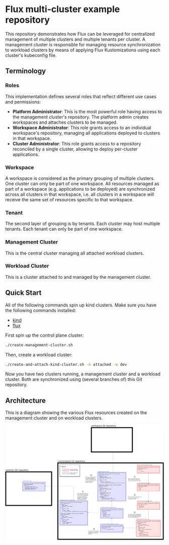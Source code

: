 # Flux multi-cluster example repository

This repository demonstrates how Flux can be leveraged for centralized management of multiple clusters and multiple tenants per cluster. A management cluster is responsible for managing resource synchronization to workload clusters by means of applying Flux Kustomizations using each cluster's kubeconfig file.

## Terminology

### Roles

This implementation defines several roles that reflect different use cases and permissions:

* **Platform Administrator**: This is the most powerful role having access to the management cluster's repository. The platform admin creates workspaces and attaches clusters to be managed.
* **Workspace Administrator**: This role grants access to an individual workspace's repository, managing all applications deployed to clusters in that workspace.
* **Cluster Administrator**: This role grants access to a repository reconciled by a single cluster, allowing to deploy per-cluster applications.

### Workspace

A workspace is considered as the primary grouping of multiple clusters. One cluster can only be part of one workspace. All resources managed as part of a workspace (e.g. applications to be deployed) are synchronized across all clusters in that workspace, i.e. all clusters in a workspace will receive the same set of resources specific to that workspace.

### Tenant

The second layer of grouping is by tenants. Each cluster may host multiple tenants. Each tenant can only be part of one workspace.

### Management Cluster

This is the central cluster managing all attached workload clusters.

### Workload Cluster

This is a cluster attached to and managed by the management cluster.

## Quick Start

All of the following commands spin up kind clusters. Make sure you have the following commands installed:

* [kind](https://kind.sigs.k8s.io/)
* [flux](https://fluxcd.io/docs/get-started/#install-the-flux-cli)

First spin up the control plane cluster:

```sh
./create-management-cluster.sh
```

Then, create a workload cluster:

```sh
./create-and-attach-kind-cluster.sh -n attached -w dev
```

Now you have two clusters running, a management cluster and a workload cluster. Both are synchronized using (several branches of) this Git repository.

## Architecture

This is a diagram showing the various Flux resources created on the management cluster and on workload clusters.

![architecture diagram](architecture.png)

### 
